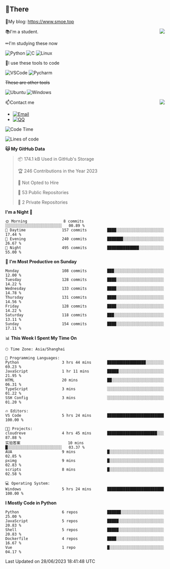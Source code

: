 
## 👏There

📰My blog: https://www.smoe.top

<img align="right" src="https://github-readme-stats.vercel.app/api/top-langs/?username=AkashiCoin"/>


📚I'm a student.

✏I'm studying these now

![Python](https://img.shields.io/badge/-Python-blue?style=flat-square&logo=Python&logoColor=fff)
![C](https://img.shields.io/badge/-C-585858?style=flat-square&logo=C&logoColor=fff)
![Linux](https://img.shields.io/badge/-Linux-black?style=flat-square&logo=Linux&logoColor=fff)

🔨I use these tools to code

![VSCode](https://img.shields.io/badge/-VSCode-blue?style=flat-square&logo=visualstudiocode&logoColor=fff)
![Pycharm](https://img.shields.io/badge/-Pycharm-green?style=flat-square&logo=pycharm&logoColor=fff)

 ~~These are other tools~~

![Ubuntu](https://img.shields.io/badge/-Ubuntu-orange?style=flat-square&logo=Ubuntu&logoColor=fff)
![Windows](https://img.shields.io/badge/-Windows-blue?style=flat-square&logo=Windows&logoColor=fff)

<img align="right" src="https://github-readme-stats.vercel.app/api?username=AkashiCoin" />


📫Contact me

* [![Email](https://img.shields.io/badge/Email-l1040186796@gmail.com-1?style=social&logoColor=fff)](mailto:l1040186796@gmail.com)
* [![QQ](https://img.shields.io/badge/QQ-1040186796-1?style=social&logoColor=fff)](tencent://AddContact/?fromId=45&fromSubId=1&subcmd=all&uin=1040186796&website=www.oicqzone.com)

<!--START_SECTION:waka-->
![Code Time](http://img.shields.io/badge/Code%20Time-804%20hrs%202%20mins-blue)

![Lines of code](https://img.shields.io/badge/From%20Hello%20World%20I%27ve%20Written-243.0%20thousand%20lines%20of%20code-blue)

**🐱 My GitHub Data** 

> 📦 174.1 kB Used in GitHub's Storage 
 > 
> 🏆 246 Contributions in the Year 2023
 > 
> 🚫 Not Opted to Hire
 > 
> 📜 53 Public Repositories 
 > 
> 🔑 2 Private Repositories 
 > 
**I'm a Night 🦉** 

```text
🌞 Morning                8 commits           ░░░░░░░░░░░░░░░░░░░░░░░░░   00.89 % 
🌆 Daytime                157 commits         ████░░░░░░░░░░░░░░░░░░░░░   17.44 % 
🌃 Evening                240 commits         ███████░░░░░░░░░░░░░░░░░░   26.67 % 
🌙 Night                  495 commits         ██████████████░░░░░░░░░░░   55.00 % 
```
📅 **I'm Most Productive on Sunday** 

```text
Monday                   108 commits         ███░░░░░░░░░░░░░░░░░░░░░░   12.00 % 
Tuesday                  128 commits         ████░░░░░░░░░░░░░░░░░░░░░   14.22 % 
Wednesday                133 commits         ████░░░░░░░░░░░░░░░░░░░░░   14.78 % 
Thursday                 131 commits         ████░░░░░░░░░░░░░░░░░░░░░   14.56 % 
Friday                   128 commits         ████░░░░░░░░░░░░░░░░░░░░░   14.22 % 
Saturday                 118 commits         ███░░░░░░░░░░░░░░░░░░░░░░   13.11 % 
Sunday                   154 commits         ████░░░░░░░░░░░░░░░░░░░░░   17.11 % 
```


📊 **This Week I Spent My Time On** 

```text
🕑︎ Time Zone: Asia/Shanghai

💬 Programming Languages: 
Python                   3 hrs 44 mins       █████████████████░░░░░░░░   69.23 % 
JavaScript               1 hr 11 mins        █████░░░░░░░░░░░░░░░░░░░░   21.95 % 
HTML                     20 mins             ██░░░░░░░░░░░░░░░░░░░░░░░   06.31 % 
TypeScript               3 mins              ░░░░░░░░░░░░░░░░░░░░░░░░░   01.22 % 
SSH Config               3 mins              ░░░░░░░░░░░░░░░░░░░░░░░░░   01.20 % 

🔥 Editors: 
VS Code                  5 hrs 24 mins       █████████████████████████   100.00 % 

🐱‍💻 Projects: 
cloudreve                4 hrs 45 mins       ██████████████████████░░░   87.88 % 
实验答案                     10 mins             █░░░░░░░░░░░░░░░░░░░░░░░░   03.37 % 
AUA                      9 mins              █░░░░░░░░░░░░░░░░░░░░░░░░   02.85 % 
pximg                    9 mins              █░░░░░░░░░░░░░░░░░░░░░░░░   02.83 % 
scripts                  8 mins              █░░░░░░░░░░░░░░░░░░░░░░░░   02.58 % 

💻 Operating System: 
Windows                  5 hrs 24 mins       █████████████████████████   100.00 % 
```

**I Mostly Code in Python** 

```text
Python                   6 repos             ██████░░░░░░░░░░░░░░░░░░░   25.00 % 
JavaScript               5 repos             █████░░░░░░░░░░░░░░░░░░░░   20.83 % 
Shell                    5 repos             █████░░░░░░░░░░░░░░░░░░░░   20.83 % 
Dockerfile               4 repos             ████░░░░░░░░░░░░░░░░░░░░░   16.67 % 
Vue                      1 repo              █░░░░░░░░░░░░░░░░░░░░░░░░   04.17 % 
```




 Last Updated on 28/06/2023 18:41:48 UTC
<!--END_SECTION:waka-->
